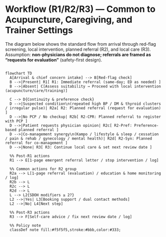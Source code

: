 # Workflow (R1/R2/R3) — Common to Acupuncture, Caregiving, and Trainer Settings

The diagram below shows the standard flow from arrival through red-flag screening, local intervention, planned referral (R2), and local care (R3).  
Assumption: **non-physicians do not diagnose; referrals are framed as “requests for evaluation”** (safety-first design).

```mermaid

flowchart TD
  A[Arrival & chief concern intake] --> B[Red-flag check]
  B -->|Present| R1[ R1: Immediate referral (same-day; ED as needed) ]
  B -->|Absent| C[Assess suitability → Proceed with local intervention (acupuncture/care/training)]

  C --> D{Continuity & preference check}
  D -->|Suspected condition\n(repeated high BP / DM & thyroid clusters / irregular pulse)| R2a[ R2: Planned referral (request for evaluation) ]
  D -->|No PCP / No checkup| R2b[ R2-CPR: Planned referral to register with PCP ]
  D -->|Patient requests physician opinion| R2c[ R2-Pref: Preference-based planned referral ]
  D -->|Co-management synergy\n(Kampo / lifestyle & sleep / cessation / pain & rehab / gynecology / mental health)| R2d[ R2-Syn: Planned referral for co-management ]
  D -->|None| R3[ R3: Continue local care & set next review date ]

  %% Post-R1 actions
  R1 --> E[1-page emergent referral letter / stop intervention / log]

  %% Common actions for R2 group
  R2a --> L[1-page referral (evaluation) / education & home monitoring / log]
  R2b --> L
  R2c --> L
  R2d --> L
  L --> L2{SDOH modifiers ≥ 2?}
  L2 -->|Yes| L3[Booking support / dual contact methods]
  L2 -->|No| L4[Next step]

  %% Post-R3 actions
  R3 --> F[Self-care advice / fix next review date / log]

  %% Policy note
  classDef note fill:#f5f5f5,stroke:#bbb,color:#333;
